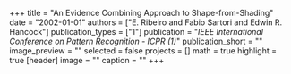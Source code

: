 +++
title = "An Evidence Combining Approach to Shape-from-Shading"
date = "2002-01-01"
authors = ["E. Ribeiro and Fabio Sartori and Edwin R. Hancock"]
publication_types = ["1"]
publication = "_IEEE International Conference on Pattern Recognition - ICPR (1)_"
publication_short = ""
image_preview = ""
selected = false
projects = []
math = true
highlight = true
[header]
image = ""
caption = ""
+++

